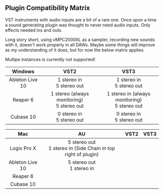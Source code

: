 ## Plugin Compatibility Matrix

VST instruments with audio inputs are a bit of a rare one. Once upon a time a sound generating plugin was thought to never need audio inputs. Only effects needed ins and outs.

Long story short, using vMPC2000XL as a sampler, recording new sounds with it, doesn't work properly in all DAWs. Maybe some things will improve as my understanding of it does, but for now the below matrix applies.

Multipe instances is currently not supported!


|     Windows     |                      VST2                      |                       VST3                        |
| :-------------: | :--------------------------------------------: | :-----------------------------------------------: |
| Ableton Live 10 |         1 stereo in<br />5 stereo out          |           1 stereo in<br />5 stereo out           |
|    Reaper 6     | 1 stereo (always monitoring)<br />5 stereo out | 1 stereo in (always monitoring)<br />5 stereo out |
|    Cubase 10    |         0 stereo in<br />5 stereo out          |           0 stereo in<br />5 stereo out           |

|       Mac       |                              AU                              | VST2 | VST3 |
| :-------------: | :----------------------------------------------------------: | :--: | :--: |
|   Logix Pro X   | 5 stereo out<br />1 stereo in (Side Chain in top right of plugin) |      |      |
| Ableton Live 10 |                5 stereo out<br />1 stereo in                 |      |      |
|    Reaper 6     |                                                              |      |      |
|    Cubase 10    |                                                              |      |      |


